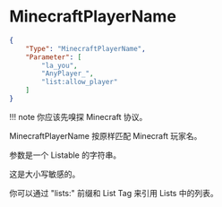 # MinecraftPlayerName

```json
{
    "Type": "MinecraftPlayerName",
    "Parameter": [
        "la_you",
        "AnyPlayer_",
        "list:allow_player"
    ]
}
```

!!! note
    你应该先嗅探 Minecraft 协议。

MinecraftPlayerName 按原样匹配 Minecraft 玩家名。

参数是一个 Listable 的字符串。

这是大小写敏感的。

你可以通过 "lists:" 前缀和 List Tag 来引用 Lists 中的列表。
